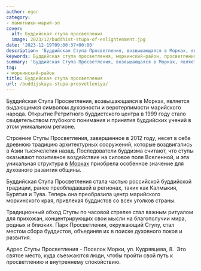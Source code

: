 ```yaml
---
author: egor
category:
- памятники-марий-эл
cover:
  alt: Буддийская ступа просветления
  image: 2023/12/buddhist-stupa-of-enlightenment.jpg
date: '2023-12-19T09:00:37+00:00'
description: 'Буддийская Ступа Просветления, возвышающаяся в Морках, является выдающимся символом духовности и веротерпимости марийского народа. Открытие Ретритного...'
keywords: Буддийская ступа просветления, моркинский-район, просветления, ступы, буддийская, ступа, морках, марийского, году, духовного, развития, буддистов, стал, возвышающаяся, является, выдающимся, символом
summary: 'Буддийская Ступа Просветления, возвышающаяся в Морках, является выдающимся символом духовности и веротерпимости марийского народа. Открытие Ретритного...'
tag:
- моркинский-район
title: Буддийская ступа просветления
url: /buddijskaya-stupa-prosvetleniya/
---
```


Буддийская Ступа Просветления, возвышающаяся в Морках, является выдающимся символом духовности и веротерпимости марийского народа. Открытие Ретритного буддистского центра в 1999 году стало свидетельством глубокого понимания и принятия буддийских учений в этом уникальном регионе.

Строение Ступы Просветления, завершенное в 2012 году, несет в себе древнюю традицию архитектурных сооружений, которые воздвигались в Азии тысячелетия назад. Последователи буддизма считают, что ступы оказывают позитивное воздействие на силовое поле Вселенной, и эта уникальная структура в [Морках](/finno-ugorskij-mir-v-morkah/) приобрела особенное значение для духовного развития общины.

Буддийская Ступа Просветления стала частью российской буддийской традиции, ранее преобладавшей в регионах, таких как Калмыкия, Бурятия и Тува. Теперь она преобразила центр марийского моркинского края, привлекая буддистов со всех уголков страны.

Традиционный обход Ступы по часовой стрелке стал важным ритуалом для прихожан, концентрирующих свои мысли на благополучии мира, родных и близких. Парк Просветления, окружающий Ступу, стал местом сбора буддистов, объединяя их в поиске духовного покоя и развития.

Адрес Ступы Просветления \- Поселок Морки, ул. Кудрявцева, 8.  Это святое место, куда съезжаются люди, чтобы пройти свой путь к просветлению и внутреннему спокойствию.